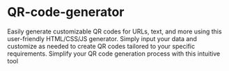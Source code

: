 # QR-code-generator
 Easily generate customizable QR codes for URLs, text, and more using this user-friendly HTML/CSS/JS generator. Simply input your data and customize as needed to create QR codes tailored to your specific requirements. Simplify your QR code generation process with this intuitive tool
